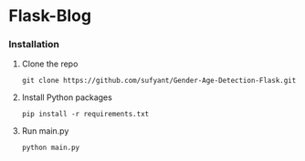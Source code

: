 # Flask-Blog

### Installation

1. Clone the repo
   ```
   git clone https://github.com/sufyant/Gender-Age-Detection-Flask.git
   ```
2. Install Python packages
   ```
   pip install -r requirements.txt
   ```
3. Run main.py
    ```
   python main.py
    ```

